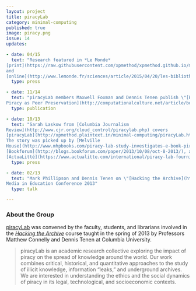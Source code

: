 ```yaml
---
layout: project
title: piracyLab
category: minimal-computing
published: true
image: piracy.png
issue: 14
updates:

- date: 04/15
  text: "Research featured in *Le Monde*
[print](https://raw.githubusercontent.com/xpmethod/xpmethod.github.io/master/public/lemonde1.png)
and
[online](http://www.lemonde.fr/sciences/article/2015/04/20/les-bibliotheques-clandestines-de-l-edition-scientifique_4619506_1650684.html)."
  type: press

- date: 11/14
  text: "piracyLab members Maxwell Foxman and Dennis Tenen publish \"[Book
Piracy as Peer Preservation](http://computationalculture.net/article/book-piracy-as-peer-preservation)\" in Computational Culture, no. 4."
  type: publication

- date: 10/13
  text: "Sarah Laskow from [Columbia Journalism
Review](http://www.cjr.org/cloud_control/piracylab.php) covers
[piracyLab](http://xpmethod.plaintext.in/minimal-computing/piracyLab.html).
The story was picked up by [Melville
House](http://www.mhpbooks.com/piracy-lab-study-investigates-e-book-piracy/),
[Bookforum](http://blogs.bookforum.com/paper/2013/10/08/oct-8-2013/), and
[ActuaLitté](https://www.actualitte.com/international/piracy-lab-fournit-son-eclairage-sur-le-piratage-de-contenus-universitaires-45495.htm)."
  type: press

- date: 02/13
  text: "Mark Phillipson and Dennis Tenen on \"[Hacking the Archive](http://ccnmtl.columbia.edu/nme2013/sessions.html)\" at New
Media in Education Conference 2013"
  type: talk

---
```


### About the Group

[piracyLab](http://piracylab.org/) was convened by the faculty, students, and
librarians involved in the [*Hacking the
Archive*](https://docs.google.com/document/d/1c_Gts-FzjsdnOLcIMugq4B61uMGjiFOEzJ7ecEENSbo/edit?usp=sharing)
course taught in the spring of 2013 by Professors Matthew Connelly and Dennis
Tenen at Columbia University.

> piracyLab is an academic research collective exploring the impact of piracy
on the spread of knowledge around the world. Our work combines critical,
historical, and quantitative approaches to the study of illicit knowledge,
information “leaks,” and underground archives. We are interested in
understanding the ethics and the social dynamics of piracy in its legal,
technological, and socioeconomic contexts.
